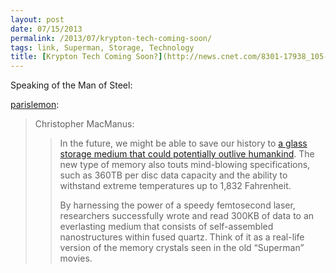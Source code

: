 ```yaml
---
layout: post
date: 07/15/2013
permalink: /2013/07/krypton-tech-coming-soon/
tags: link, Superman, Storage, Technology
title: [Krypton Tech Coming Soon?](http://news.cnet.com/8301-17938_105-57593154-1/a-360tb-disc-that-holds-data-for-more-than-1-million-years/)
---
```


<p>Speaking of the Man of Steel:</p>

<p><a href="http://parislemon.com/post/55529995625/krypton-tech-coming-soon" class="tumblr_blog">parislemon</a>:</p>

<blockquote><p>Christopher MacManus:</p>
<blockquote>
<p>In the future, we might be able to save our history to <a href="http://www.orc.soton.ac.uk/5dopticalstore.html">a glass storage medium that could potentially outlive humankind</a>. The new type of memory also touts mind-blowing specifications, such as 360TB per disc data capacity and the ability to withstand extreme temperatures up to 1,832 Fahrenheit.</p>
<p>By harnessing the power of a speedy femtosecond laser, researchers successfully wrote and read 300KB of data to an everlasting medium that consists of self-assembled nanostructures within fused quartz. Think of it as a real-life version of the memory crystals seen in the old “Superman&#8221; movies.</p>
</blockquote></blockquote>